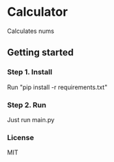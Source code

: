 # Calculator

Calculates nums

## Getting started

### Step 1. Install
Run "pip install -r requirements.txt"

### Step 2. Run
Just run main.py

### License
MIT
